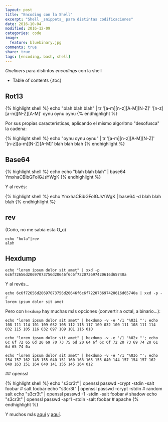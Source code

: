 ```yaml
---
layout: post
title: "Encoding con la Shell"
excerpt: "Shell _snippets_ para distintas codificaciones"
date: 2016-10-04
modified: 2016-12-09
categories: code
image:
  feature: bluebinary.jpg
comments: true
share: true
tags: [encoding, bash, shell]
---
```

_Oneliners_ para distintos _encodings_ con la shell

* Table of contents
{:toc}

## Rot13

{% highlight shell %}
echo "blah blah blah" | tr '[a-m][n-z][A-M][N-Z]' '[n-z][a-m][N-Z][A-M]'
oynu oynu oynu
{% endhighlight %}

Por sus propias características, aplicando el mismo algoritmo "desofusca" la cadena:

{% highlight shell %}
echo "oynu oynu oynu" | tr '[a-m][n-z][A-M][N-Z]' '[n-z][a-m][N-Z][A-M]'
blah blah blah
{% endhighlight %}

## Base64

{% highlight shell %}
echo echo "blah blah blah" | base64
YmxhaCBibGFoIGJsYWgK
{% endhighlight %}

Y al revés:

{% highlight shell %}
echo YmxhaCBibGFoIGJsYWgK | base64 -d
blah blah blah
{% endhighlight %}

## rev

(Coño, no me sabía esta O_o)

```shell
echo "hola"|rev
aloh
```

## Hexdump
```shell
echo "lorem ipsum dolor sit amet" | xxd -p
6c6f72656d20697073756d20646f6c6f722073697420616d65740a
```

Y al revés...

```shell
echo 6c6f72656d20697073756d20646f6c6f722073697420616d65740a | xxd -p -r
lorem ipsum dolor sit amet
```

Pero con `hexdump` hay muchas más opciones (convertir a octal, a binario...):

```shell
echo "lorem ipsum dolor sit amet" | hexdump -v -e '/1 "%03i "'; echo
108 111 114 101 109 032 105 112 115 117 109 032 100 111 108 111 114 032 115 105 116 032 097 109 101 116 010

echo "lorem ipsum dolor sit amet" | hexdump -v -e '/1 "%02x "'; echo
6c 6f 72 65 6d 20 69 70 73 75 6d 20 64 6f 6c 6f 72 20 73 69 74 20 61 6d 65 74 0a

echo "lorem ipsum dolor sit amet" | hexdump -v -e '/1 "%03o "'; echo
154 157 162 145 155 040 151 160 163 165 155 040 144 157 154 157 162 040 163 151 164 040 141 155 145 164 012
```

## openssl

{% highlight shell %}
echo "s3cr3t" | openssl passwd -crypt -stdin -salt foobar # salt foobar
echo "s3cr3t" | openssl passwd -crypt -stdin              # random salt
echo "s3cr3t" | openssl passwd -1 -stdin -salt foobar     # shadow
echo "s3cr3t" | openssl passwd -apr1 -stdin -salt foobar  # apache
{% endhighlight %}

Y muchos más [aquí](https://gist.github.com/Janfy/940195a6fc4278112458]) y [aquí](https://www.redspin.com/it-security-blog/2009/07/string-encoding-in-the-shell/).
